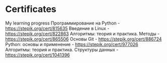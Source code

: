 # Certificates
My learning progress
Программирование на Python - https://stepik.org/cert/815635
Введение в Linux - https://stepik.org/cert/822863
Алгоритмы: теория и практика. Методы - https://stepik.org/cert/865506
Основы Git - https://stepik.org/cert/886724
Python: основы и применение - https://stepik.org/cert/977026
Алгоритмы: теория и практика. Структуры данных - https://stepik.org/cert/1041396
